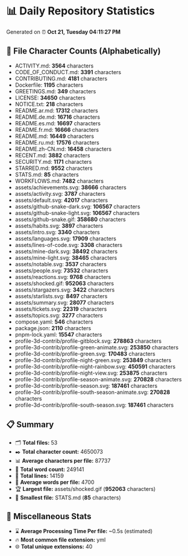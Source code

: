 # 📊 Daily Repository Statistics
Generated on ⏰ **Oct 21, Tuesday 04:11:27 PM**

## 📂 File Character Counts (Alphabetically)
- ACTIVITY.md: **3564** characters
- CODE_OF_CONDUCT.md: **3391** characters
- CONTRIBUTING.md: **4181** characters
- Dockerfile: **1195** characters
- GREETINGS.md: **349** characters
- LICENSE: **34650** characters
- NOTICE.txt: **218** characters
- README.ar.md: **17312** characters
- README.de.md: **16716** characters
- README.es.md: **16697** characters
- README.fr.md: **16666** characters
- README.md: **16449** characters
- README.ru.md: **17576** characters
- README.zh-CN.md: **16458** characters
- RECENT.md: **3882** characters
- SECURITY.md: **1171** characters
- STARRED.md: **9552** characters
- STATS.md: **85** characters
- WORKFLOWS.md: **7482** characters
- assets/achievements.svg: **38666** characters
- assets/activity.svg: **3787** characters
- assets/default.svg: **42017** characters
- assets/github-snake-dark.svg: **106567** characters
- assets/github-snake-light.svg: **106567** characters
- assets/github-snake.gif: **358680** characters
- assets/habits.svg: **3897** characters
- assets/intro.svg: **3340** characters
- assets/languages.svg: **17909** characters
- assets/lines-of-code.svg: **3308** characters
- assets/mine-dark.svg: **38492** characters
- assets/mine-light.svg: **38465** characters
- assets/notable.svg: **3537** characters
- assets/people.svg: **73532** characters
- assets/reactions.svg: **9768** characters
- assets/shocked.gif: **952063** characters
- assets/stargazers.svg: **3422** characters
- assets/starlists.svg: **8497** characters
- assets/summary.svg: **28077** characters
- assets/tickets.svg: **22319** characters
- assets/topics.svg: **3277** characters
- compose.yaml: **546** characters
- package.json: **2110** characters
- pnpm-lock.yaml: **15547** characters
- profile-3d-contrib/profile-gitblock.svg: **278863** characters
- profile-3d-contrib/profile-green-animate.svg: **253850** characters
- profile-3d-contrib/profile-green.svg: **170483** characters
- profile-3d-contrib/profile-night-green.svg: **253849** characters
- profile-3d-contrib/profile-night-rainbow.svg: **450591** characters
- profile-3d-contrib/profile-night-view.svg: **253875** characters
- profile-3d-contrib/profile-season-animate.svg: **270828** characters
- profile-3d-contrib/profile-season.svg: **187461** characters
- profile-3d-contrib/profile-south-season-animate.svg: **270828** characters
- profile-3d-contrib/profile-south-season.svg: **187461** characters

## 📋 Summary
- 🗂️ **Total files:** 53
- ✒️ **Total character count:** 4650073
- 📊 **Average characters per file:** 87737
- 📝 **Total word count:** 249141
- 🧾 **Total lines:** 14159
- 📐 **Average words per file:** 4700
- 🏆 **Largest file:** assets/shocked.gif (**952063** characters)
- 🥉 **Smallest file:** STATS.md (**85** characters)

## 🌟 Miscellaneous Stats
- ⌛ **Average Processing Time Per file:** ~0.5s (estimated)
- 🔥 **Most common file extension:** yml
- 🌐 **Total unique extensions:** 40
